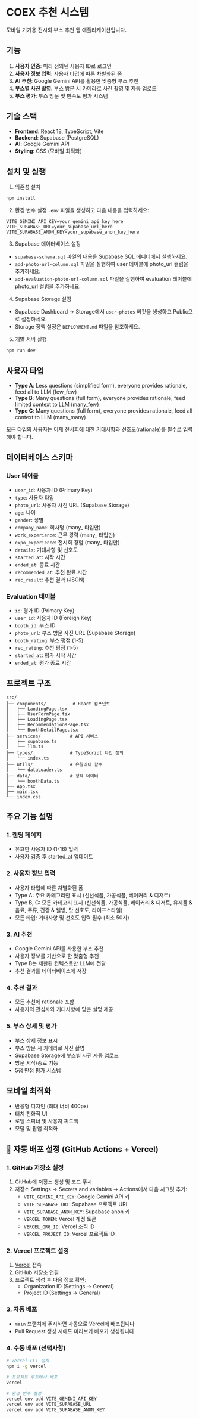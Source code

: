 # COEX 추천 시스템

모바일 기기용 전시회 부스 추천 웹 애플리케이션입니다.

## 기능

1. **사용자 인증**: 미리 정의된 사용자 ID로 로그인
2. **사용자 정보 입력**: 사용자 타입에 따른 차별화된 폼
3. **AI 추천**: Google Gemini API를 활용한 맞춤형 부스 추천
4. **부스별 사진 촬영**: 부스 방문 시 카메라로 사진 촬영 및 자동 업로드
5. **부스 평가**: 부스 방문 및 만족도 평가 시스템

## 기술 스택

- **Frontend**: React 18, TypeScript, Vite
- **Backend**: Supabase (PostgreSQL)
- **AI**: Google Gemini API
- **Styling**: CSS (모바일 최적화)

## 설치 및 실행

1. 의존성 설치
```bash
npm install
```

2. 환경 변수 설정
`.env` 파일을 생성하고 다음 내용을 입력하세요:
```
VITE_GEMINI_API_KEY=your_gemini_api_key_here
VITE_SUPABASE_URL=your_supabase_url_here
VITE_SUPABASE_ANON_KEY=your_supabase_anon_key_here
```

3. Supabase 데이터베이스 설정
- `supabase-schema.sql` 파일의 내용을 Supabase SQL 에디터에서 실행하세요.
- `add-photo-url-column.sql` 파일을 실행하여 user 테이블에 photo_url 컬럼을 추가하세요.
- `add-evaluation-photo-url-column.sql` 파일을 실행하여 evaluation 테이블에 photo_url 컬럼을 추가하세요.

4. Supabase Storage 설정
- Supabase Dashboard → Storage에서 `user-photos` 버킷을 생성하고 Public으로 설정하세요.
- Storage 정책 설정은 `DEPLOYMENT.md` 파일을 참조하세요.

5. 개발 서버 실행
```bash
npm run dev
```

## 사용자 타입

- **Type A**: Less questions (simplified form), everyone provides rationale, feed all to LLM (few_few)
- **Type B**: Many questions (full form), everyone provides rationale, feed limited context to LLM (many_few)
- **Type C**: Many questions (full form), everyone provides rationale, feed all context to LLM (many_many)

모든 타입의 사용자는 이제 전시회에 대한 기대사항과 선호도(rationale)를 필수로 입력해야 합니다.

## 데이터베이스 스키마

### User 테이블
- `user_id`: 사용자 ID (Primary Key)
- `type`: 사용자 타입
- `photo_url`: 사용자 사진 URL (Supabase Storage)
- `age`: 나이
- `gender`: 성별
- `company_name`: 회사명 (many_ 타입만)
- `work_experience`: 근무 경력 (many_ 타입만)
- `expo_experience`: 전시회 경험 (many_ 타입만)
- `details`: 기대사항 및 선호도
- `started_at`: 시작 시간
- `ended_at`: 종료 시간
- `recommended_at`: 추천 완료 시간
- `rec_result`: 추천 결과 (JSON)

### Evaluation 테이블
- `id`: 평가 ID (Primary Key)
- `user_id`: 사용자 ID (Foreign Key)
- `booth_id`: 부스 ID
- `photo_url`: 부스 방문 사진 URL (Supabase Storage)
- `booth_rating`: 부스 평점 (1-5)
- `rec_rating`: 추천 평점 (1-5)
- `started_at`: 평가 시작 시간
- `ended_at`: 평가 종료 시간

## 프로젝트 구조

```
src/
├── components/          # React 컴포넌트
│   ├── LandingPage.tsx
│   ├── UserFormPage.tsx
│   ├── LoadingPage.tsx
│   ├── RecommendationsPage.tsx
│   └── BoothDetailPage.tsx
├── services/           # API 서비스
│   ├── supabase.ts
│   └── llm.ts
├── types/              # TypeScript 타입 정의
│   └── index.ts
├── utils/              # 유틸리티 함수
│   └── dataLoader.ts
├── data/               # 정적 데이터
│   └── boothData.ts
├── App.tsx
├── main.tsx
└── index.css
```

## 주요 기능 설명

### 1. 랜딩 페이지
- 유효한 사용자 ID (1-16) 입력
- 사용자 검증 후 started_at 업데이트

### 2. 사용자 정보 입력
- 사용자 타입에 따른 차별화된 폼
- Type A: 주요 카테고리만 표시 (신선식품, 가공식품, 베이커리 & 디저트)
- Type B, C: 모든 카테고리 표시 (신선식품, 가공식품, 베이커리 & 디저트, 유제품 & 음료, 주류, 건강 & 웰빙, 맛 선호도, 라이프스타일)
- 모든 타입: 기대사항 및 선호도 입력 필수 (최소 50자)

### 3. AI 추천
- Google Gemini API를 사용한 부스 추천
- 사용자 정보를 기반으로 한 맞춤형 추천
- Type B는 제한된 컨텍스트만 LLM에 전달
- 추천 결과를 데이터베이스에 저장

### 4. 추천 결과
- 모든 추천에 rationale 포함
- 사용자의 관심사와 기대사항에 맞춘 설명 제공

### 5. 부스 상세 및 평가
- 부스 상세 정보 표시
- 부스 방문 시 카메라로 사진 촬영
- Supabase Storage에 부스별 사진 자동 업로드
- 방문 시작/종료 기능
- 5점 만점 평가 시스템

## 모바일 최적화

- 반응형 디자인 (최대 너비 400px)
- 터치 친화적 UI
- 로딩 스피너 및 사용자 피드백
- 모달 및 팝업 최적화

## 🚀 자동 배포 설정 (GitHub Actions + Vercel)

### 1. GitHub 저장소 설정
1. GitHub에 저장소 생성 및 코드 푸시
2. 저장소 Settings → Secrets and variables → Actions에서 다음 시크릿 추가:
   - `VITE_GEMINI_API_KEY`: Google Gemini API 키
   - `VITE_SUPABASE_URL`: Supabase 프로젝트 URL
   - `VITE_SUPABASE_ANON_KEY`: Supabase anon 키
   - `VERCEL_TOKEN`: Vercel 계정 토큰
   - `VERCEL_ORG_ID`: Vercel 조직 ID
   - `VERCEL_PROJECT_ID`: Vercel 프로젝트 ID

### 2. Vercel 프로젝트 설정
1. [Vercel](https://vercel.com/) 접속
2. GitHub 저장소 연결
3. 프로젝트 생성 후 다음 정보 확인:
   - Organization ID (Settings → General)
   - Project ID (Settings → General)

### 3. 자동 배포
- `main` 브랜치에 푸시하면 자동으로 Vercel에 배포됩니다
- Pull Request 생성 시에도 미리보기 배포가 생성됩니다

### 4. 수동 배포 (선택사항)
```bash
# Vercel CLI 설치
npm i -g vercel

# 프로젝트 루트에서 배포
vercel

# 환경 변수 설정
vercel env add VITE_GEMINI_API_KEY
vercel env add VITE_SUPABASE_URL  
vercel env add VITE_SUPABASE_ANON_KEY
```

